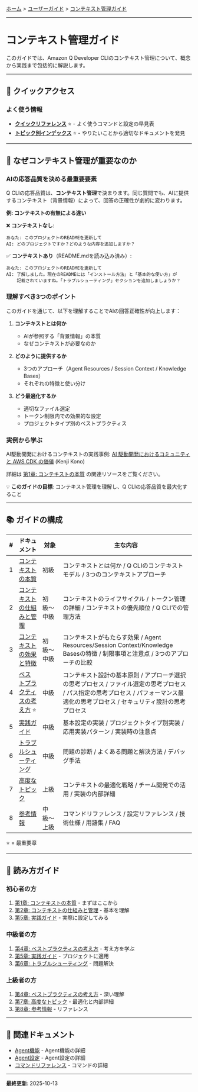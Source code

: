 [ホーム](../../README.md) > [ユーザーガイド](../README.md) > [コンテキスト管理ガイド](README.md)

---

# コンテキスト管理ガイド

このガイドでは、Amazon Q Developer CLIのコンテキスト管理について、概念から実践まで包括的に解説します。

---

## 🚀 クイックアクセス

### よく使う情報

- **[クイックリファレンス](../07_reference/08_quick-reference.md)** ⭐ - よく使うコマンドと設定の早見表
- **[トピック別インデックス](../07_reference/09_topic-index.md)** ⭐ - やりたいことから適切なドキュメントを発見

---

## 🎯 なぜコンテキスト管理が重要なのか

### AIの応答品質を決める最重要要素

Q CLIの応答品質は、**コンテキスト管理**で決まります。同じ質問でも、AIに提供するコンテキスト（背景情報）によって、回答の正確性が劇的に変わります。

**例: コンテキストの有無による違い**

❌ **コンテキストなし**:
```
あなた: このプロジェクトのREADMEを更新して
AI: どのプロジェクトですか？どのような内容を追加しますか？
```

✅ **コンテキストあり**（README.mdを読み込み済み）:
```
あなた: このプロジェクトのREADMEを更新して
AI: 了解しました。現在のREADMEには「インストール方法」と「基本的な使い方」が
    記載されていますね。「トラブルシューティング」セクションを追加しましょうか？
```

### 理解すべき3つのポイント

このガイドを通じて、以下を理解することでAIの回答正確性が向上します：

1. **コンテキストとは何か**
   - AIが参照する「背景情報」の本質
   - なぜコンテキストが必要なのか

2. **どのように提供するか**
   - 3つのアプローチ（Agent Resources / Session Context / Knowledge Bases）
   - それぞれの特徴と使い分け

3. **どう最適化するか**
   - 適切なファイル選定
   - トークン制限内での効果的な設定
   - プロジェクトタイプ別のベストプラクティス

### 実例から学ぶ

AI駆動開発におけるコンテキストの実践事例: [AI 駆動開発におけるコミュニティと AWS CDK の価値](https://speakerdeck.com/konokenj/community-and-cdk-at-ai-driven-development) (Kenji Kono)

詳細は [第1章: コンテキストの本質](01_essence.md) の関連リソースをご覧ください。

💡 **このガイドの目標**: コンテキスト管理を理解し、Q CLIの応答品質を最大化すること

---

## 📚 ガイドの構成

| # | ドキュメント | 対象 | 主な内容 |
|---|------------|------|---------|
| 1 | [コンテキストの本質](01_essence.md) | 初級 | コンテキストとは何か / Q CLIのコンテキストモデル / 3つのコンテキストアプローチ |
| 2 | [コンテキストの仕組みと管理](02_mechanism.md) | 初級〜中級 | コンテキストのライフサイクル / トークン管理の詳細 / コンテキストの優先順位 / Q CLIでの管理方法 |
| 3 | [コンテキストの効果と特徴](03_effects.md) | 初級〜中級 | コンテキストがもたらす効果 / Agent Resources/Session Context/Knowledge Basesの特徴 / 制限事項と注意点 / 3つのアプローチの比較 |
| 4 | [ベストプラクティスの考え方](04_best-practices.md) ⭐ | 中級 | コンテキスト設計の基本原則 / アプローチ選択の思考プロセス / ファイル選定の思考プロセス / パス指定の思考プロセス / パフォーマンス最適化の思考プロセス / セキュリティ設計の思考プロセス |
| 5 | [実践ガイド](05_practical-guide.md) | 中級 | 基本設定の実装 / プロジェクトタイプ別実装 / 応用実装パターン / 実装時の注意点 |
| 6 | [トラブルシューティング](06_troubleshooting.md) | 中級 | 問題の診断 / よくある問題と解決方法 / デバッグ手法 |
| 7 | [高度なトピック](07_advanced.md) | 上級 | コンテキストの最適化戦略 / チーム開発での活用 / 実装の内部詳細 |
| 8 | [参考情報](08_reference.md) | 中級〜上級 | コマンドリファレンス / 設定リファレンス / 技術仕様 / 用語集 / FAQ |

⭐ = 最重要章

---

## 🎯 読み方ガイド

### 初心者の方
1. [第1章: コンテキストの本質](01_essence.md) - まずはここから
2. [第2章: コンテキストの仕組みと管理](02_mechanism.md) - 基本を理解
3. [第5章: 実践ガイド](05_practical-guide.md) - 実際に設定してみる

### 中級者の方
1. [第4章: ベストプラクティスの考え方](04_best-practices.md) - 考え方を学ぶ
2. [第5章: 実践ガイド](05_practical-guide.md) - プロジェクトに適用
3. [第6章: トラブルシューティング](06_troubleshooting.md) - 問題解決

### 上級者の方
1. [第4章: ベストプラクティスの考え方](04_best-practices.md) - 深い理解
2. [第7章: 高度なトピック](07_advanced.md) - 最適化と内部詳細
3. [第8章: 参考情報](08_reference.md) - リファレンス

---

## 📖 関連ドキュメント

- [Agent機能](../02_features/02_agents.md) - Agent機能の詳細
- [Agent設定](../03_configuration/03_agent-configuration.md) - Agent設定の詳細
- [コマンドリファレンス](../07_reference/02_commands.md) - コマンドの詳細

---

**最終更新**: 2025-10-13
